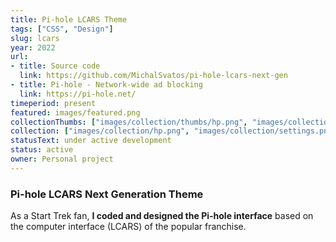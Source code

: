 ```yaml
---
title: Pi-hole LCARS Theme
tags: ["CSS", "Design"]
slug: lcars
year: 2022
url:
- title: Source code
  link: https://github.com/MichalSvatos/pi-hole-lcars-next-gen
- title: Pi-hole - Network-wide ad blocking
  link: https://pi-hole.net/
timeperiod: present
featured: images/featured.png
collectionThumbs: ["images/collection/thumbs/hp.png", "images/collection/thumbs/settings.png", "images/collection/thumbs/group.png"]
collection: ["images/collection/hp.png", "images/collection/settings.png", "images/collection/group.png"]
statusText: under active development
status: active 
owner: Personal project
---
```


### Pi-hole LCARS Next Generation Theme
As a Start Trek fan, **I coded and designed the Pi-hole interface** based on the computer interface (LCARS) of the popular franchise.
